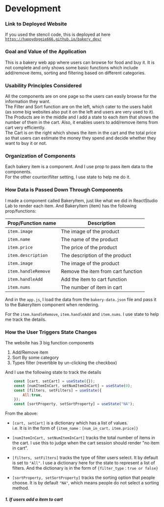 # Development

### Link to Deployed Website
If you used the stencil code, this is deployed at here [`https://happydoggie666.github.io/bakery_dev/`]('https://happydoggie666.github.io/bakery_dev/')

### Goal and Value of the Application
This is a bakery web app where users can browse for food and buy it. It is not complete and only shows some basic functions which include add/remove items, sorting and filtering based on different categories.

### Usability Principles Considered
All the components are on one page so the users can easily browse for the information they want. <br>
The Filter and Sort function are on the left, which cater to the users habit (as some big websites also put it on the left and users are very used to it). <br>
The Products are in the middle and I add a state to each item that shows the number of them in the cart. Also, it enables users to add/remove items from cart very efficiently. <br>
The Cart is on the right which shows the item in the cart and the total price so that users can estimate the money they spend and decide whether they want to buy it or not.

### Organization of Components
Each bakery item is a component. And I use prop to pass item data to the components. <br>
For the other counter/filter setting, I use state to help me do it.

### How Data is Passed Down Through Components
I made a component called BakeryItem, just like what we did in ReactStudio Lab to render each item.
And BakeryItem (item) has the following prop/functions:

| Prop/Function name | Description                    |
| --------------- | ------------------------------ |
| `item.image`  | The image of the product      |
| `item.name`   | The name of the product     |
| `item.price`  | The price of the product      |
| `item.description`   | The description of the product     |
| `item.image`  | The image of the product      |
| `item.handleRemove`   | Remove the item from cart function    |
| `item.handleAdd`  | Add the item to cart function    |
| `item.nums`   | The number of item in cart     |

And in the `app.js`, I load the data from the `bakery-data.json` file and pass it to the BakeryItem component when rendering.

For the `item.handleRemove`, `item.handleAdd` and  `item.nums`. I use state to help me track the details.

### How the User Triggers State Changes
The website has 3 big function components
1. Add/Remove item
2. Sort By some category
3. Types filter (revertible by un-clicking the checkbox)

And I use the following state to track the details

```javascript
    const [cart, setCart] = useState({}); 
    const [numItemInCart, setNumItemInCart] = useState(0);
    const [filters, setFilters] = useState({
        All:true,
    });
    const [sortProperty, setSortProperty] = useState("NA");
```
From the above: 
- `[cart, setCart]` is a dictionary which has a list of values.  <br>
i.e. It is in the form of `{item_name：[num_in_cart，item.price]}`

- `[numItemInCart, setNumItemInCart]` tracks the total number of items in the cart. I use this to judge when the cart session should render "no item in cart".

- `[filters, setFilters]` tracks the type of filter users select. It by default is set to  `"All"`. I use a dictionary here for the state to represent a list of filters. And the dictionary is in the form of  `{filter_type：true or false}`

- `[sortProperty, setSortProperty]` tracks the sorting option that people choose. It is by default `"NA"`, which means people do not select a sorting method.


##### 1. If users add a item to cart
